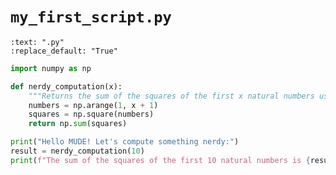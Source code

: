 # `my_first_script.py`

```{custom_download_link} my_first_script.py
:text: ".py"
:replace_default: "True"
```

```python
import numpy as np

def nerdy_computation(x):
    """Returns the sum of the squares of the first x natural numbers using numpy."""
    numbers = np.arange(1, x + 1)
    squares = np.square(numbers)
    return np.sum(squares)

print("Hello MUDE! Let's compute something nerdy:")
result = nerdy_computation(10)
print(f"The sum of the squares of the first 10 natural numbers is {result}")
```
